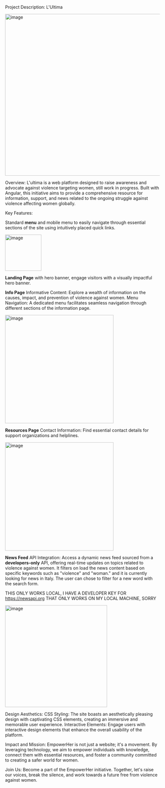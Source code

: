 Project Description: L'Ultima

<img width="527" alt="image" src="https://github.com/MarchesaLore/femminicidio-news/assets/22336407/48039ea0-5225-465f-bd9b-f4695d8fd4a0">


Overview:
L'ultima is a web platform designed to raise awareness and advocate against violence targeting women, still work in progress.
Built with Angular, this initiative aims to provide a comprehensive resource for information, support, and news related to the ongoing struggle against violence affecting women globally.

Key Features:

Standard **menu** and mobile menu to easily navigate through essential sections of the site using intuitively placed quick links.

<img width="118" alt="image" src="https://github.com/MarchesaLore/femminicidio-news/assets/22336407/bde27dc0-b302-4918-8768-d05f20912785">


**Landing Page** 
with hero banner, engage visitors with a visually impactful hero banner.


**Info Page**
Informative Content: Explore a wealth of information on the causes, impact, and prevention of violence against women.
Menu Navigation: A dedicated menu facilitates seamless navigation through different sections of the information page.

<img width="353" alt="image" src="https://github.com/MarchesaLore/femminicidio-news/assets/22336407/4acffdfe-089b-47ca-abac-9015e2515e21">


**Resources Page**
Contact Information: Find essential contact details for support organizations and helplines.


<img width="353" alt="image" src="https://github.com/MarchesaLore/femminicidio-news/assets/22336407/4a6b102b-3b26-4f52-8a55-925e5f18db61">

**News Feed**
API Integration: Access a dynamic news feed sourced from a **developers-only** API, offering real-time updates on topics related to violence against women.
It filters on load the news content based on specific keywords such as "violence" and "woman." and it is currently looking for news in Italy.
The user can chose to filter for a new word with the search form.

THIS ONLY WORKS LOCAL, I HAVE A DEVELOPER KEY FOR https://newsapi.org THAT ONLY WORKS ON MY LOCAL MACHINE, SORRY

<img width="332" alt="image" src="https://github.com/MarchesaLore/femminicidio-news/assets/22336407/0028c8f0-3426-4285-ace6-119b2e05dd96">


Design Aesthetics:
CSS Styling: The site boasts an aesthetically pleasing design with captivating CSS elements, creating an immersive and memorable user experience.
Interactive Elements: Engage users with interactive design elements that enhance the overall usability of the platform.

Impact and Mission:
EmpowerHer is not just a website; it's a movement. By leveraging technology, we aim to empower individuals with knowledge, connect them with essential resources, and foster a community committed to creating a safer world for women.

Join Us:
Become a part of the EmpowerHer initiative. Together, let's raise our voices, break the silence, and work towards a future free from violence against women.
